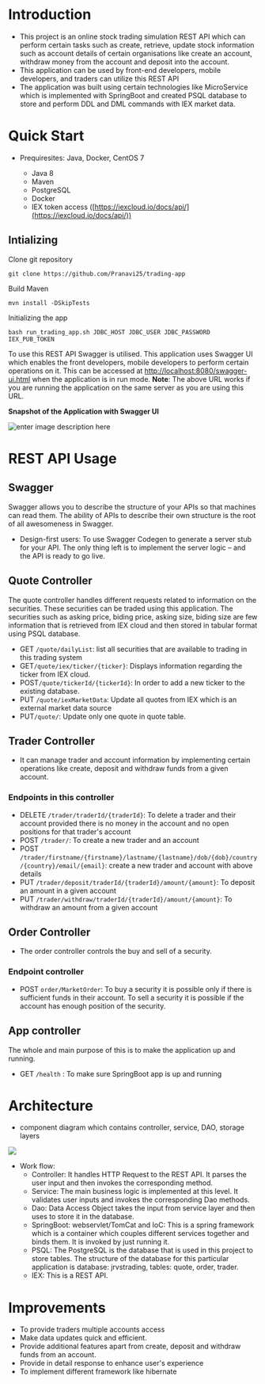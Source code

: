 

# Introduction  

- This project is an online stock trading simulation REST API which can perform certain tasks such as create, retrieve, update stock information  such as account details of certain organisations like create an account, withdraw money from the account and deposit into the account.    
-  This application can be used by front-end developers, mobile developers, and traders can utilize this REST API  
- The application was built using certain technologies like MicroService which is implemented with SpringBoot and created PSQL database to store and perform DDL and DML commands with IEX market data.
     

# Quick Start  

- Prequiresites: Java, Docker, CentOS 7  
       
   - Java 8
   - Maven
   - PostgreSQL
   -  Docker
   - IEX token access ([https://iexcloud.io/docs/api/](https://iexcloud.io/docs/api/))
 ## Intializing 
  

 Clone git repository
 

    git clone https://github.com/Pranavi25/trading-app
Build Maven 

    mvn install -DSkipTests
Initializing the app

    bash run_trading_app.sh JDBC_HOST JDBC_USER JDBC_PASSWORD IEX_PUB_TOKEN
To use this REST API Swagger is utilised.
This application uses Swagger UI which enables the front developers, mobile developers to perform certain operations on it. This can be accessed at [http://localhost:8080/swagger-ui.html](http://localhost:8080/swagger-ui.html) when the application is in run mode.
**Note**: The above URL works if you are running the application on the same server as you are using this URL.

**Snapshot of the Application with Swagger UI**

![enter image description here](https://lh3.googleusercontent.com/IVY9WvdMU9FE_3FRGAKf7hAIEvQ51nRGXrKPQiJ7i_TMxYHAbpux7lX9yPjnA9o6GPClOh2aOLQ)



    

   
     

# REST API Usage  

## Swagger  

Swagger allows you to describe the structure of your APIs so that machines can read them. The ability of APIs to describe their own structure is the root of all awesomeness in Swagger. 
-   Design-first users: To use  Swagger Codegen  to  generate a server stub  for your API. The only thing left is to implement the server logic – and the API is ready to go live.

## Quote Controller  

The quote controller handles different requests related to information on the securities. These securities can be traded using this application. The securities such as asking price, biding price, asking size, biding size are few information that is retrieved from IEX cloud and then stored in tabular format using PSQL database.
  
   - GET `/quote/dailyList`: list all securities that are available to trading in this trading system  
   - GET`/quote/iex/ticker/{ticker}`: Displays information regarding the ticker from IEX cloud.
   - POST`/quote/tickerId/{tickerId}`: In order to add a new ticker to the existing database.	 
   - PUT `/quote/iexMarketData`: Update all quotes from IEX which is an external market data source
   - PUT`/quote/`: Update only one quote in quote table. 

## Trader Controller  

- It can manage trader and account information by implementing certain operations like create, deposit and withdraw funds from a given account.  
### Endpoints in this controller
-   DELETE `/trader/traderId/{traderId}`: To delete a trader and their account provided there is no money in the account and no open positions for that trader's account
-   POST `/trader/`: To create a new trader and an account
-   POST `/trader/firstname/{firstname}/lastname/{lastname}/dob/{dob}/country/{country}/email/{email}`: create a new trader and account with above details
-   PUT `/trader/deposit/traderId/{traderId}/amount/{amount}`: To deposit an amount in a given account
-   PUT `/trader/withdraw/traderId/{traderId}/amount/{amount}`: To withdraw an amount from a given account  

## Order Controller  
-  The order controller controls the buy and sell of a security. 
### Endpoint controller
- POST `order/MarketOrder`: To buy a security it is possible only if there is sufficient funds in their account. To sell a security it is possible if the account has enough position of the security. 

## App controller  
The whole and main purpose of this is to make the application up and running.
- GET `/health` : To make sure SpringBoot app is up and running  



# Architecture  

- component diagram which contains controller, service, DAO, storage layers 

![
](https://lh3.googleusercontent.com/Tw66PMOIQym_FYvH0owX7BfFBlnZp8_y0nwE_DxYWJTrHd8xvg_Lhhh4sH9jb_Kmbp444zrOGkc "Springboot")

- Work flow:
   - Controller: It handles HTTP Request to the REST API. It parses the user input and then invokes the corresponding method. 
   - Service: The main business logic is implemented at this level. It validates user inputs and invokes the corresponding Dao methods.   
   - Dao: Data Access Object takes the input from service layer and then uses to store it in the database.   
   - SpringBoot: webservlet/TomCat and IoC: This is a spring framework which is a container which couples different services together and binds them. It is invoked by just running it.   
   - PSQL: The PostgreSQL is the database that is used in this project to store tables. The structure of the database for this particular application is database: jrvstrading, tables: quote, order, trader. 
   - IEX: This is a REST API. 
     

# Improvements  

- To provide traders multiple accounts access
- Make data updates quick and efficient.
- Provide additional features apart from create, deposit and withdraw funds from an account.
- Provide in detail response to enhance user's experience
- To implement different framework like hibernate  

<!--stackedit_data:
eyJoaXN0b3J5IjpbLTcwODcwMTE1MCwyMDUzNjIwNDg3LC0xNT
I2NjAwNjc0LC0xNjE5OTQ3NTg3LC0zMTA4MjkwMTMsMTk0MzIx
MTg4OSwxNzY0OTM0NzIzLDIxMDc1ODc5Nl19
-->